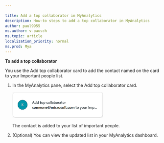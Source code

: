 ```yaml
---

title: Add a top collaborator in MyAnalytics
description: How-to steps to add a top collaborator in MyAnalytics 
author: paul9955
ms.author: v-pausch
ms.topic: article
localization_priority: normal 
ms.prod: Mya
---
```


**To add a top collaborator**

You use the Add top collaborator card to add the contact named on the card to your Important people list.

1. In the MyAnalytics pane, select the Add top collaborator card.

    ![Add top collaborator card.](../../Images/mya/use/Add-top-collaborator-ed.png)

    The contact is added to your list of important people.

2. (Optional) You can view the updated list in your MyAnalytics dashboard.  